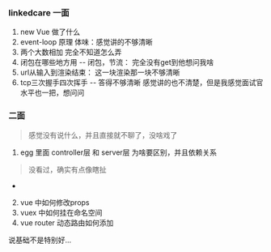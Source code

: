 ### linkedcare 一面
1. new Vue 做了什么
2. event-loop 原理
体味：感觉讲的不够清晰
3. 两个大数相加
完全不知道怎么弄
4. 闭包在哪些地方用 -- 闭包，节流：
完全没有get到他想问我啥
5. url从输入到渲染结束：
这一块渲染那一块不够清晰
6. tcp三次握手四次挥手 -- 答得不够清晰
感觉讲的也不清楚，但是我感觉面试官水平也一把，想问问


### 二面

> 感觉没有说什么，并且直接就不聊了，没啥戏了

1. egg 里面 controller层 和 server层 为啥要区别，并且依赖关系
> 没看过，确实有点像瞎扯
- 


2. vue 中如何修改props
3. vuex 中如何挂在命名空间
4. vue router 动态路由如何添加

说基础不是特别好...
